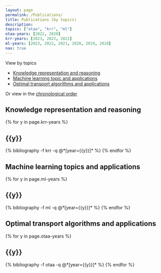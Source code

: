 ```yaml
---
layout: page
permalink: /Publications/
title: Publications (by topics)
description:
topics: ["otaa", "krr", "ml"]
otaa-years: [2022, 2020]
krr-years: [2023, 2022, 2021]
ml-years: [2023, 2022, 2021, 2020, 2019, 2018]
nav: true
---
```


View by topics
- <a href="#krr">Knowledge representation and reasoning</a>
- <a href="#ml">Machine learning topic and applications</a>
- <a href="#otaa">Optimal transport algorithms and applications</a>

<p> Or view in the <a href="/Publications-year/">chronological order</a> </p>

<div class="publications">

<h2 id='krr'>Knowledge representation and reasoning</h2>
{% for y in page.krr-years %}
  <h2 class="year">{{y}}</h2>
  {% bibliography -f krr -q @*[year={{y}}]* %}
{% endfor %}


<h2 id='ml'>Machine learning topics and applications</h2>
{% for y in page.ml-years %}
  <h2 class="year">{{y}}</h2>
  {% bibliography -f ml -q @*[year={{y}}]* %}
{% endfor %}

<h2 id='otaa'>Optimal transport algorithms and applications</h2>
{% for y in page.otaa-years %}
  <h2 class="year">{{y}}</h2>
  {% bibliography -f otaa -q @*[year={{y}}]* %}
{% endfor %}


</div>
